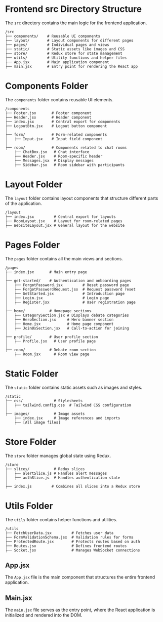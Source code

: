 # Frontend src Directory Structure

The `src` directory contains the main logic for the frontend application.

```
/src
├── components/    # Reusable UI components
├── layout/        # Layout components for different pages
├── pages/         # Individual pages and views
├── static/        # Static assets like images and CSS
├── store/         # Redux store for state management
├── utils/         # Utility functions and helper files
├── App.jsx        # Main application component
├── main.jsx       # Entry point for rendering the React app
```

# Components Folder

The `components` folder contains reusable UI elements.

```
/components
├── Footer.jsx       # Footer component
├── Header.jsx       # Header component
├── index.jsx        # Central export for components
├── LogoutBtn.jsx    # Logout button component
│
├── form/            # Form-related components
│   ├── Input.jsx    # Input field component
│
├── room/            # Components related to chat rooms
    ├── ChatBox.jsx   # Chat interface
    ├── Header.jsx    # Room-specific header
    ├── Messages.jsx  # Display messages
    ├── Sidebar.jsx   # Room sidebar with participants
```

# Layout Folder

The `layout` folder contains layout components that structure different parts of the application.

```
/layout
├── index.jsx         # Central export for layouts
├── RoomLayout.jsx    # Layout for room-related pages
├── WebsiteLayout.jsx # General layout for the website
```

# Pages Folder

The `pages` folder contains all the main views and sections.

```
/pages
├── index.jsx       # Main entry page
│
├── get-started/    # Authentication and onboarding pages
│   ├── ForgotPassword.jsx         # Reset password page
│   ├── ForgotPasswordRequest.jsx  # Request password reset
│   ├── GetStarted.jsx             # Introduction page
│   ├── Login.jsx                  # Login page
│   ├── Register.jsx               # User registration page
│
├── home/           # Homepage sections
│   ├── CategorySection.jsx # Displays debate categories
│   ├── HeroSection.jsx     # Hero banner section
│   ├── Home.jsx            # Home page component
│   ├── JoinUsSection.jsx   # Call-to-action for joining
│
├── profile/        # User profile section
│   ├── Profile.jsx   # User profile page
│
├── room/           # Debate room section
    ├── Room.jsx      # Room view page
```

# Static Folder

The `static` folder contains static assets such as images and styles.

```
/static
├── css/              # Stylesheets
│   ├── tailwind.config.css  # Tailwind CSS configuration
│
├── images/           # Image assets
    ├── index.jsx     # Image references and imports
    ├── [All image files]
```

# Store Folder

The `store` folder manages global state using Redux.

```
/store
├── slices/           # Redux slices
│   ├── alertSlice.js # Handles alert messages
│   ├── authSlice.js  # Handles authentication state
│
├── index.js         # Combines all slices into a Redux store
```

# Utils Folder

The `utils` folder contains helper functions and utilities.

```
/utils
├── FetchUserData.jsx         # Fetches user data
├── FormValidationSchema.jsx  # Validation rules for forms
├── ProtectedRoute.jsx        # Protects routes based on auth
├── Routes.jsx                # Defines frontend routes
├── Socket.jsx                # Manages WebSocket connections
```

## App.jsx

The `App.jsx` file is the main component that structures the entire frontend application.

## Main.jsx

The `main.jsx` file serves as the entry point, where the React application is initialized and rendered into the DOM.
